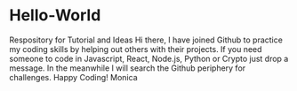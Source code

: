 # Hello-World
Respository for Tutorial and Ideas
Hi there,
I have joined Github to practice my coding skills by helping out others with their projects. If you need someone to code in Javascript, React, Node.js, Python or Crypto just drop a message. In the meanwhile I will search the Github periphery for challenges.
Happy Coding!
Monica
